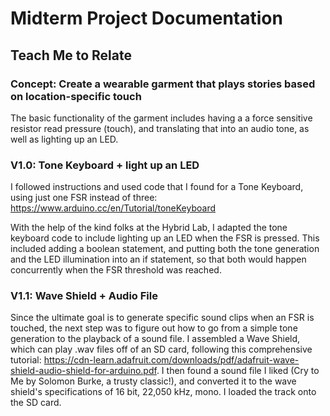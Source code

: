 # Midterm Project Documentation

## Teach Me to Relate

### Concept: Create a wearable garment that plays stories based on location-specific touch
The basic functionality of the garment includes having a a force sensitive resistor read pressure (touch), and translating that into an audio tone, as well as lighting up an LED. 

### V1.0: Tone Keyboard + light up an LED
I followed instructions and used code that I found for a Tone Keyboard, using just one FSR instead of three: https://www.arduino.cc/en/Tutorial/toneKeyboard

With the help of the kind folks at the Hybrid Lab, I adapted the tone keyboard code to include lighting up an LED when the FSR is pressed. This included adding a boolean statement, and putting both the tone generation and the LED illumination into an if statement, so that both would happen concurrently when the FSR threshold was reached. 

### V1.1: Wave Shield + Audio File
Since the ultimate goal is to generate specific sound clips when an FSR is touched, the next step was to figure out how to go from a simple tone generation to the playback of a sound file. I assembled a Wave Shield, which can play .wav files off of an SD card, following this comprehensive tutorial: https://cdn-learn.adafruit.com/downloads/pdf/adafruit-wave-shield-audio-shield-for-arduino.pdf. I then found a sound file I liked (Cry to Me by Solomon Burke, a trusty classic!), and converted it to the wave shield's specifications of 16 bit, 22,050 kHz, mono. I loaded the track onto the SD card.





